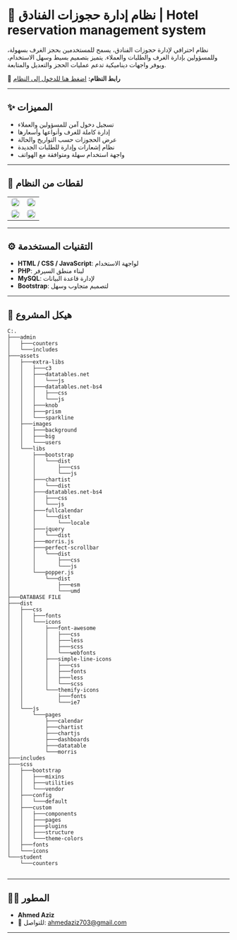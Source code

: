 # 🏨 نظام إدارة حجوزات الفنادق | Hotel reservation management system

نظام احترافي لإدارة حجوزات الفنادق، يسمح للمستخدمين بحجز الغرف بسهولة، وللمسؤولين بإدارة الغرف والطلبات والعملاء. يتميز بتصميم بسيط وسهل الاستخدام، ويوفر واجهات ديناميكية تدعم عمليات الحجز والتعديل والمتابعة.

🔗 **رابط النظام:** [اضغط هنا للدخول إلى النظام](https://ahmedazizalrages.kesug.com/hotel)

---

## ✨ المميزات

- تسجيل دخول آمن للمسؤولين والعملاء
- إدارة كاملة للغرف وأنواعها وأسعارها
- عرض الحجوزات حسب التواريخ والحالة
- نظام إشعارات وإدارة للطلبات الجديدة
- واجهة استخدام سهلة ومتوافقة مع الهواتف

---

## 📸 لقطات من النظام

<table>
  <tr>
    <td>
      <a href="https://postimg.cc/mz3X9mTd">
        <img src="https://i.postimg.cc/k4zkkHzd/image.png" width="100%" style="border-radius: 8px;">
      </a>
    </td>
    <td>
      <a href="https://postimg.cc/6T0b5bjq">
        <img src="https://i.postimg.cc/sDFkmt5Y/image.png" width="100%" style="border-radius: 8px;">
      </a>
    </td>
  </tr>
  <tr>
    <td>
      <a href="https://postimg.cc/5j1kJWmD">
        <img src="https://i.postimg.cc/v86RWQx8/image.png" width="100%" style="border-radius: 8px;">
      </a>
    </td>
    <td>
      <a href="https://postimg.cc/6ypj7Vg0">
        <img src="https://i.postimg.cc/GhkZ5qjZ/image.png" width="100%" style="border-radius: 8px;">
      </a>
    </td>
  </tr>
</table>

---

## ⚙️ التقنيات المستخدمة

- **HTML / CSS / JavaScript**: لواجهة الاستخدام
- **PHP**: لبناء منطق السيرفر
- **MySQL**: لإدارة قاعدة البيانات
- **Bootstrap**: لتصميم متجاوب وسهل

---

## 📁 هيكل المشروع

```
C:.
├───admin
│   ├───counters
│   └───includes
├───assets
│   ├───extra-libs
│   │   ├───c3
│   │   ├───datatables.net
│   │   │   └───js
│   │   ├───datatables.net-bs4
│   │   │   ├───css
│   │   │   └───js
│   │   ├───knob
│   │   ├───prism
│   │   └───sparkline
│   ├───images
│   │   ├───background
│   │   ├───big
│   │   └───users
│   └───libs
│       ├───bootstrap
│       │   └───dist
│       │       ├───css
│       │       └───js
│       ├───chartist
│       │   └───dist
│       ├───datatables.net-bs4
│       │   ├───css
│       │   └───js
│       ├───fullcalendar
│       │   └───dist
│       │       └───locale
│       ├───jquery
│       │   └───dist
│       ├───morris.js
│       ├───perfect-scrollbar
│       │   └───dist
│       │       ├───css
│       │       └───js
│       └───popper.js
│           └───dist
│               ├───esm
│               └───umd
├───DATABASE FILE
├───dist
│   ├───css
│   │   ├───fonts
│   │   └───icons
│   │       ├───font-awesome
│   │       │   ├───css
│   │       │   ├───less
│   │       │   ├───scss
│   │       │   └───webfonts
│   │       ├───simple-line-icons
│   │       │   ├───css
│   │       │   ├───fonts
│   │       │   ├───less
│   │       │   └───scss
│   │       └───themify-icons
│   │           ├───fonts
│   │           └───ie7
│   └───js
│       └───pages
│           ├───calendar
│           ├───chartist
│           ├───chartjs
│           ├───dashboards
│           ├───datatable
│           └───morris
├───includes
├───scss
│   ├───bootstrap
│   │   ├───mixins
│   │   ├───utilities
│   │   └───vendor
│   ├───config
│   │   └───default
│   ├───custom
│   │   ├───components
│   │   ├───pages
│   │   ├───plugins
│   │   ├───structure
│   │   └───theme-colors
│   ├───fonts
│   └───icons
└───student
    └───counters
   
```
---
## 🧑‍💻 المطور

- **Ahmed Aziz**
- 📧 للتواصل: [ahmedaziz703@gmail.com](mailto:ahmedaziz703@gmail.com)

---
